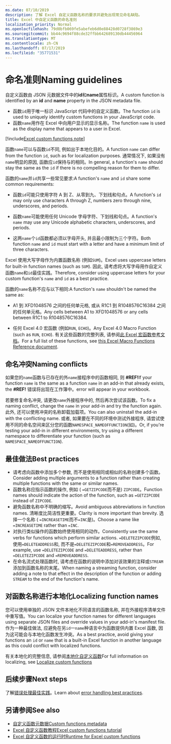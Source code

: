 ```yaml
---
ms.date: 07/10/2019
description: 了解 Excel 自定义函数名称的要求并避免出现常见命名缺陷。
title: Excel 中自定义函数的命名准则
localization_priority: Normal
ms.openlocfilehash: 79d0bfb069fe5abefeb6d0e88428d0728f3869e3
ms.sourcegitcommit: bb44c9694f88cde32ffbb642689130db44456964
ms.translationtype: MT
ms.contentlocale: zh-CN
ms.lasthandoff: 07/17/2019
ms.locfileid: "35771531"
---
```

# <a name="naming-guidelines"></a><span data-ttu-id="29a6a-103">命名准则</span><span class="sxs-lookup"><span data-stu-id="29a6a-103">Naming guidelines</span></span>

<span data-ttu-id="29a6a-104">自定义函数由 JSON 元数据文件中的**id**和**name**属性标识。</span><span class="sxs-lookup"><span data-stu-id="29a6a-104">A custom function is identified by an **id** and **name** property in the JSON metadata file.</span></span>

- <span data-ttu-id="29a6a-105">函数`id`用于唯一标识 JavaScript 代码中的自定义函数。</span><span class="sxs-lookup"><span data-stu-id="29a6a-105">The function `id` is used to uniquely identify custom functions in your JavaScript code.</span></span>
- <span data-ttu-id="29a6a-106">函数`name`用作在 Excel 中向用户显示的显示名称。</span><span class="sxs-lookup"><span data-stu-id="29a6a-106">The function `name` is used as the display name that appears to a user in Excel.</span></span>

[!include[Excel custom functions note](../includes/excel-custom-functions-note.md)]

<span data-ttu-id="29a6a-107">函数`name`可以与函数`id`不同, 例如出于本地化目的。</span><span class="sxs-lookup"><span data-stu-id="29a6a-107">A function `name` can differ from the function `id`, such as for localization purposes.</span></span> <span data-ttu-id="29a6a-108">通常情况下, 如果没有`name`明显的原因, 函数应`id`保持与的相同。</span><span class="sxs-lookup"><span data-stu-id="29a6a-108">In general, a function's `name` should stay the same as the `id` if there is no compelling reason for them to differ.</span></span>

<span data-ttu-id="29a6a-109">函数的`name`并`id`共享一些常见要求:</span><span class="sxs-lookup"><span data-stu-id="29a6a-109">A function's `name` and `id` share some common requirements:</span></span>

- <span data-ttu-id="29a6a-110">函数`id`可能只使用字符 A 到 Z、从零到九、下划线和句点。</span><span class="sxs-lookup"><span data-stu-id="29a6a-110">A function's `id` may only use characters A through Z, numbers zero through nine, underscores, and periods.</span></span>

- <span data-ttu-id="29a6a-111">函数`name`可能使用任何 Unicode 字母字符、下划线和句点。</span><span class="sxs-lookup"><span data-stu-id="29a6a-111">A function's `name` may use any Unicode alphabetic characters, underscores, and periods.</span></span>

- <span data-ttu-id="29a6a-112">这两`name`个`id`函数都必须以字母开头, 并且最小限制为三个字符。</span><span class="sxs-lookup"><span data-stu-id="29a6a-112">Both function `name` and `id` must start with a letter and have a minimum limit of three characters.</span></span>

<span data-ttu-id="29a6a-113">Excel 使用大写字母作为内置函数名称 (例如`SUM`)。</span><span class="sxs-lookup"><span data-stu-id="29a6a-113">Excel uses uppercase letters for built-in function names (such as `SUM`).</span></span> <span data-ttu-id="29a6a-114">因此, 请考虑将大写字母用作自定义函数`name`和`id`最佳实践。</span><span class="sxs-lookup"><span data-stu-id="29a6a-114">Therefore, consider using uppercase letters for your custom function's `name` and `id` as a best practice.</span></span>

<span data-ttu-id="29a6a-115">函数的`name`名称不应与以下相同:</span><span class="sxs-lookup"><span data-stu-id="29a6a-115">A function's `name` shouldn't be named the same as:</span></span>

- <span data-ttu-id="29a6a-116">A1 到 XFD1048576 之间的任何单元格, 或从 R1C1 到 R1048576C16384 之间的任何单元格。</span><span class="sxs-lookup"><span data-stu-id="29a6a-116">Any cells between A1 to XFD1048576 or any cells between R1C1 to R1048576C16384.</span></span>

- <span data-ttu-id="29a6a-117">任何 Excel 4.0 宏函数 (例如`RUN`, `ECHO`)。</span><span class="sxs-lookup"><span data-stu-id="29a6a-117">Any Excel 4.0 Macro Function (such as `RUN`, `ECHO`).</span></span>  <span data-ttu-id="29a6a-118">有关这些函数的完整列表, 请参阅[此 Excel 宏函数参考文档](https://d13ot9o61jdzpp.cloudfront.net/files/Excel%204.0%20Macro%20Functions%20Reference.pdf)。</span><span class="sxs-lookup"><span data-stu-id="29a6a-118">For a full list of these functions, see [this Excel Macro Functions Reference document](https://d13ot9o61jdzpp.cloudfront.net/files/Excel%204.0%20Macro%20Functions%20Reference.pdf).</span></span>

## <a name="naming-conflicts"></a><span data-ttu-id="29a6a-119">命名冲突</span><span class="sxs-lookup"><span data-stu-id="29a6a-119">Naming conflicts</span></span>

<span data-ttu-id="29a6a-120">如果您的`name`函数与已存在的外`name`接程序中的函数相同, 则 **#REF!**</span><span class="sxs-lookup"><span data-stu-id="29a6a-120">If your function `name` is the same as a function `name` in an add-in that already exists, the **#REF!**</span></span> <span data-ttu-id="29a6a-121">错误将出现在工作簿中。</span><span class="sxs-lookup"><span data-stu-id="29a6a-121">error will appear in your workbook.</span></span>

<span data-ttu-id="29a6a-122">若要修复命名冲突, 请更改`name`外接程序中的, 然后再次尝试该函数。</span><span class="sxs-lookup"><span data-stu-id="29a6a-122">To fix a naming conflict, change the `name` in your add-in and try the function again.</span></span> <span data-ttu-id="29a6a-123">此外, 还可以使用冲突的名称卸载加载项。</span><span class="sxs-lookup"><span data-stu-id="29a6a-123">You can also uninstall the add-in with the conflicting name.</span></span> <span data-ttu-id="29a6a-124">或者, 如果要在不同的环境中测试外接程序, 请尝试使用不同的命名空间来区分您的函数`NAMESPACE_NAMEOFFUNCTION`(如)。</span><span class="sxs-lookup"><span data-stu-id="29a6a-124">Or, if you're testing your add-in in different environments, try using a different namespace to differentiate your function (such as `NAMESPACE_NAMEOFFUNCTION`).</span></span>

## <a name="best-practices"></a><span data-ttu-id="29a6a-125">最佳做法</span><span class="sxs-lookup"><span data-stu-id="29a6a-125">Best practices</span></span>

- <span data-ttu-id="29a6a-126">请考虑向函数中添加多个参数, 而不是使用相同或相似的名称创建多个函数。</span><span class="sxs-lookup"><span data-stu-id="29a6a-126">Consider adding multiple arguments to a function rather than creating multiple functions with the same or similar names.</span></span>
- <span data-ttu-id="29a6a-127">函数名称应指示函数的操作, 例如 ( `=GETZIPCODE`而不是) `ZIPCODE`。</span><span class="sxs-lookup"><span data-stu-id="29a6a-127">Function names should indicate the action of the function, such as `=GETZIPCODE` instead of `ZIPCODE`.</span></span>
- <span data-ttu-id="29a6a-128">避免函数名称中不明确的缩写。</span><span class="sxs-lookup"><span data-stu-id="29a6a-128">Avoid ambiguous abbreviations in function names.</span></span> <span data-ttu-id="29a6a-129">清晰度比简洁性更重要。</span><span class="sxs-lookup"><span data-stu-id="29a6a-129">Clarity is more important than brevity.</span></span> <span data-ttu-id="29a6a-130">选择一个名称 ( `=INCREASETIME`而不`=INC`是)。</span><span class="sxs-lookup"><span data-stu-id="29a6a-130">Choose a name like `=INCREASETIME` rather than `=INC`.</span></span>
- <span data-ttu-id="29a6a-131">对执行类似操作的函数始终使用相同的动作。</span><span class="sxs-lookup"><span data-stu-id="29a6a-131">Consistently use the same verbs for functions which perform similar actions.</span></span> <span data-ttu-id="29a6a-132">`=DELETEZIPCODE`例如, 使用`=DELETEADDRESS`和, 而不是`=DELETEZIPCODE`和`=REMOVEADDRESS`。</span><span class="sxs-lookup"><span data-stu-id="29a6a-132">For example, use `=DELETEZIPCODE` and `=DELETEADDRESS`, rather than `=DELETEZIPCODE` and `=REMOVEADDRESS`.</span></span>
- <span data-ttu-id="29a6a-133">在命名流式处理函数时, 请考虑在函数的说明中添加对该效果的注释或`STREAM`添加到函数名称的末尾。</span><span class="sxs-lookup"><span data-stu-id="29a6a-133">When naming a streaming function, consider adding a note to that effect in the description of the function or adding `STREAM` to the end of the function's name.</span></span>

## <a name="localizing-function-names"></a><span data-ttu-id="29a6a-134">对函数名称进行本地化</span><span class="sxs-lookup"><span data-stu-id="29a6a-134">Localizing function names</span></span>

<span data-ttu-id="29a6a-135">您可以使用单独的 JSON 文件本地化不同语言的函数名称, 并在外接程序清单文件中重写值。</span><span class="sxs-lookup"><span data-stu-id="29a6a-135">You can localize your function names for different languages using separate JSON files and override values in your add-in's manifest file.</span></span> <span data-ttu-id="29a6a-136">作为一种最佳做法, 应避免在另`id`一`name`种语言中为函数提供内置 Excel 函数, 因为这可能会与本地化函数发生冲突。</span><span class="sxs-lookup"><span data-stu-id="29a6a-136">As a best practice, avoid giving your functions an `id` or `name` that is a built-in Excel function in another language as this could conflict with localized functions.</span></span>

<span data-ttu-id="29a6a-137">有关本地化的完整信息, 请参阅[本地化自定义函数](custom-functions-localize.md)</span><span class="sxs-lookup"><span data-stu-id="29a6a-137">For full information on localizing, see [Localize custom functions](custom-functions-localize.md)</span></span>

## <a name="next-steps"></a><span data-ttu-id="29a6a-138">后续步骤</span><span class="sxs-lookup"><span data-stu-id="29a6a-138">Next steps</span></span>
<span data-ttu-id="29a6a-139">了解[错误处理最佳实践](custom-functions-errors.md)。</span><span class="sxs-lookup"><span data-stu-id="29a6a-139">Learn about [error handling best practices](custom-functions-errors.md).</span></span>

## <a name="see-also"></a><span data-ttu-id="29a6a-140">另请参阅</span><span class="sxs-lookup"><span data-stu-id="29a6a-140">See also</span></span>

* [<span data-ttu-id="29a6a-141">自定义函数元数据</span><span class="sxs-lookup"><span data-stu-id="29a6a-141">Custom functions metadata</span></span>](custom-functions-json.md)
* [<span data-ttu-id="29a6a-142">Excel 自定义函数教程</span><span class="sxs-lookup"><span data-stu-id="29a6a-142">Excel custom functions tutorial</span></span>](../tutorials/excel-tutorial-create-custom-functions.md)
* [<span data-ttu-id="29a6a-143">Excel 自定义函数的运行时</span><span class="sxs-lookup"><span data-stu-id="29a6a-143">Runtime for Excel custom functions</span></span>](custom-functions-runtime.md)
